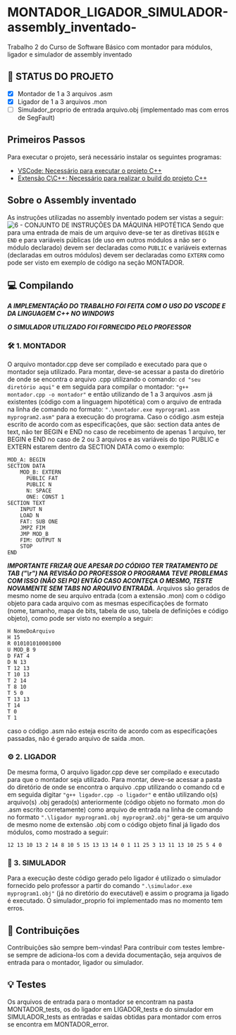 # MONTADOR_LIGADOR_SIMULADOR-assembly_inventado-
Trabalho 2 do Curso de Software Básico com montador para módulos, ligador e simulador de assembly inventado 

## 🚧 STATUS DO PROJETO
- [x] Montador de 1 a 3 arquivos .asm
- [x] Ligador de 1 a 3 arquivos .mon
- [ ] Simulador_proprio de entrada arquivo.obj (implementado mas com erros de SegFault)

## Primeiros Passos

Para executar o projeto, será necessário instalar os seguintes programas:

- [VSCode: Necessário para executar o projeto C++](https://code.visualstudio.com/download)
- [Extensão C\C++: Necessário para realizar o build do projeto C++](https://code.visualstudio.com/download)

## Sobre o Assembly inventado
As instruções utilizadas no assembly inventado podem ser vistas a seguir:
![6 - CONJUNTO DE INSTRUÇÕES DA MÁQUINA HIPOTÉTICA](https://user-images.githubusercontent.com/72531807/113185256-9fac0800-922c-11eb-84fd-fa2b32eed7ab.png)
Sendo que para uma entrada de mais de um arquivo deve-se ter as diretivas ```BEGIN``` e ```END``` e para variáveis públicas (de uso em outros módulos a não ser o módulo declarado) devem ser declaradas como ```PUBLIC``` e variáveis externas (declaradas em outros módulos) devem ser declaradas como ```EXTERN``` como pode ser visto em exemplo de código na seção MONTADOR.

## 💻 Compilando
***A IMPLEMENTAÇÃO DO TRABALHO FOI FEITA COM O USO DO VSCODE E DA LINGUAGEM C++ NO WINDOWS***   

***O SIMULADOR UTILIZADO FOI FORNECIDO PELO PROFESSOR***

### 🛠 1.  MONTADOR
O arquivo montador.cpp deve ser compilado e executado para que o montador seja utilizado. Para montar, deve-se acessar a pasta do diretório de onde se encontra o arquivo .cpp utilizando o comando: 
```cd "seu diretório aqui"``` 
e em seguida para compilar o montador:
```"g++ montador.cpp -o montador"``` 
e então utilizando de 1 a 3 arquivos .asm já existentes (código com a linguagem hipotética) com o arquivo de entrada na linha de comando no formato: 
```".\montador.exe myprogram1.asm myprogram2.asm"``` 
para a execução do programa. Caso o código .asm esteja escrito de acordo com as especificações, que são: section data antes de text, não ter BEGIN e END no caso de recebimento de apenas 1 arquivo, ter BEGIN e END no caso de 2 ou 3 arquivos e as variáveis do tipo PUBLIC e EXTERN estarem dentro da SECTION DATA como o exemplo:
```
MOD_A: BEGIN
SECTION DATA
    MOD_B: EXTERN
	  PUBLIC FAT
	  PUBLIC N
	  N: SPACE
	  ONE: CONST 1
SECTION TEXT
    INPUT N
    LOAD N
    FAT: SUB ONE
    JMPZ FIM
    JMP MOD_B
    FIM: OUTPUT N
    STOP
END
```
***IMPORTANTE FRIZAR QUE APESAR DO CÓDIGO TER TRATAMENTO DE TAB ("\r") NA REVISÃO DO PROFESSOR O PROGRAMA TEVE PROBLEMAS COM ISSO (NÃO SEI PQ) ENTÃO CASO ACONTEÇA O MESMO, TESTE NOVAMENTE SEM TABS NO ARQUIVO ENTRADA.*** Arquivos são gerados de mesmo nome de seu arquivo entrada (com a extensão .mon) com o código objeto para cada arquivo com as mesmas especificações de formato (nome, tamanho, mapa de bits, tabela de uso, tabela de definições e código objeto), como pode ser visto no exemplo a seguir:
```
H NomeDoArquivo
H 15
R 010101010001000
U MOD_B 9
D FAT 4
D N 13
T 12 13
T 10 13
T 2 14
T 8 10
T 5 0
T 13 13
T 14
T 0
T 1
```
caso o código .asm não esteja escrito de acordo com as especificações passadas, não é gerado arquivo de saída .mon. 
 

### ⚙️ 2.  LIGADOR
De mesma forma, O arquivo ligador.cpp deve ser compilado e executado para que o montador seja utilizado. Para montar, deve-se acessar a pasta do diretório de onde se encontra o arquivo .cpp utilizando o comando cd e em seguida digitar ```"g++ ligador.cpp -o ligador"``` e então utilizando o(s) arquivo(s) .obj gerado(s) anteriormente (código objeto no formato .mon do .asm escrito corretamente) como arquivo de entrada na linha de comando no formato ```".\ligador myprogram1.obj myprogram2.obj"``` gera-se um arquivo de mesmo nome de extensão .obj com o código objeto final já ligado dos módulos, como mostrado a seguir:
```
12 13 10 13 2 14 8 10 5 15 13 13 14 0 1 11 25 3 13 11 13 10 25 5 4 0 
```
  
### 🚀 3.  SIMULADOR
Para a execução deste código gerado pelo ligador é utilizado o simulador fornecido pelo professor a partir do comando ```".\simulador.exe myprogram1.obj"``` (já no diretório do executável) e assim o programa ja ligado é executado. O simulador_proprio foi implementado mas no momento tem erros.

## 💜 Contribuições
Contribuições são sempre bem-vindas! Para contribuir com testes lembre-se sempre de adiciona-los com a devida documentação, seja arquivos de entrada para o montador, ligador ou simulador.

## 💡 Testes
Os arquivos de entrada para o montador se encontram na pasta MONTADOR_tests, os do ligador em LIGADOR_tests e do simulador em SIMULADOR_tests as entradas e saídas obtidas para montador com erros se encontra em MONTADOR_error.
